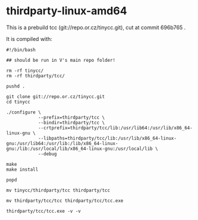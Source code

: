 # thirdparty-linux-amd64

This is a prebuild tcc (git://repo.or.cz/tinycc.git), cut at commit 696b765 .

It is compiled with:

```shell
#!/bin/bash

## should be run in V's main repo folder!

rm -rf tinycc/
rm -rf thirdparty/tcc/

pushd .

git clone git://repo.or.cz/tinycc.git
cd tinycc

./configure \
            --prefix=thirdparty/tcc \
            --bindir=thirdparty/tcc \
            --crtprefix=thirdparty/tcc/lib:/usr/lib64:/usr/lib/x86_64-linux-gnu \
            --libpaths=thirdparty/tcc/lib:/usr/lib/x86_64-linux-gnu:/usr/lib64:/usr/lib:/lib/x86_64-linux-gnu:/lib:/usr/local/lib/x86_64-linux-gnu:/usr/local/lib \
            --debug
            
make
make install

popd

mv tinycc/thirdparty/tcc thirdparty/tcc

mv thirdparty/tcc/tcc thirdparty/tcc/tcc.exe

thirdparty/tcc/tcc.exe -v -v

```
